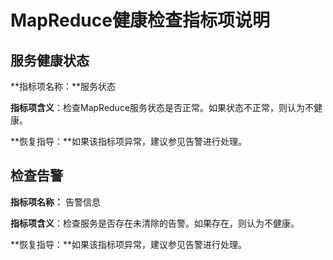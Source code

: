 # MapReduce健康检查指标项说明<a name="mrs_01_0273"></a>

## 服务健康状态<a name="section1002563112859"></a>

**指标项名称：**服务状态

**指标项含义**：检查MapReduce服务状态是否正常。如果状态不正常，则认为不健康。

**恢复指导：**如果该指标项异常，建议参见告警进行处理。

## 检查告警<a name="section1258814511290"></a>

**指标项名称：**  告警信息

**指标项含义**：检查服务是否存在未清除的告警。如果存在，则认为不健康。

**恢复指导：**如果该指标项异常，建议参见告警进行处理。

